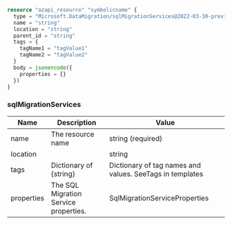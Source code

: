 ```terraform
resource "azapi_resource" "symbolicname" {
  type = "Microsoft.DataMigration/sqlMigrationServices@2022-03-30-preview"
  name = "string"
  location = "string"
  parent_id = "string"
  tags = {
    tagName1 = "tagValue1"
    tagName2 = "tagValue2"
  }
  body = jsonencode({
    properties = {}
  })
}

```

### sqlMigrationServices

| Name | Description | Value |
|-|-|-|
| name | The resource name | string (required) |
| location |  | string |
| tags | Dictionary of {string} | Dictionary of tag names and values. SeeTags in templates |
| properties | The SQL Migration Service properties. | SqlMigrationServiceProperties |


